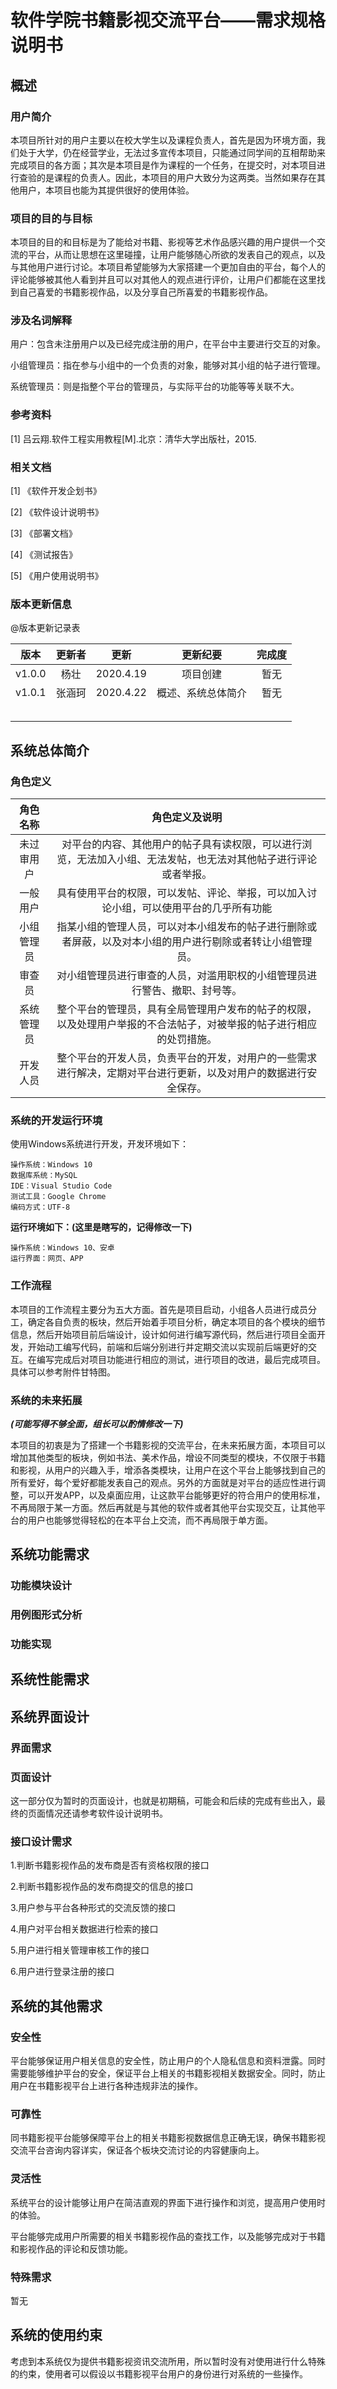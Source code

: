 # 软件学院书籍影视交流平台——需求规格说明书

## 概述
### 用户简介

本项目所针对的用户主要以在校大学生以及课程负责人，首先是因为环境方面，我们处于大学，仍在经营学业，无法过多宣传本项目，只能通过同学间的互相帮助来完成项目的各方面；其次是本项目是作为课程的一个任务，在提交时，对本项目进行查验的是课程的负责人。因此，本项目的用户大致分为这两类。当然如果存在其他用户，本项目也能为其提供很好的使用体验。

### 项目的目的与目标

本项目的目的和目标是为了能给对书籍、影视等艺术作品感兴趣的用户提供一个交流的平台，从而让思想在这里碰撞，让用户能够随心所欲的发表自己的观点，以及与其他用户进行讨论。本项目希望能够为大家搭建一个更加自由的平台，每个人的评论能够被其他人看到并且可以对其他人的观点进行评价，让用户们都能在这里找到自己喜爱的书籍影视作品，以及分享自己所喜爱的书籍影视作品。

### 涉及名词解释

用户：包含未注册用户以及已经完成注册的用户，在平台中主要进行交互的对象。

小组管理员：指在参与小组中的一个负责的对象，能够对其小组的帖子进行管理。

系统管理员：则是指整个平台的管理员，与实际平台的功能等等关联不大。

### 参考资料

[1] 吕云翔.软件工程实用教程[M].北京：清华大学出版社，2015.

### 相关文档

[1] 《软件开发企划书》

[2] 《软件设计说明书》

[3] 《部署文档》

[4] 《测试报告》

[5] 《用户使用说明书》

### 版本更新信息

@版本更新记录表

|  版本  | 更新者 |   更新    |      更新纪要      | 完成度 |
| :----: | :----: | :-------: | :----------------: | :----: |
| v1.0.0 |  杨壮  | 2020.4.19 |      项目创建      |  暂无  |
| v1.0.1 | 张涵珂 | 2020.4.22 | 概述、系统总体简介 |  暂无  |
|        |        |           |                    |        |
|        |        |           |                    |        |
|        |        |           |                    |        |
|        |        |           |                    |        |
|        |        |           |                    |        |

## 系统总体简介

### 角色定义

|  角色名称  |                        角色定义及说明                        |
| :--------: | :----------------------------------------------------------: |
| 未过审用户 | 对平台的内容、其他用户的帖子具有读权限，可以进行浏览，无法加入小组、无法发帖，也无法对其他帖子进行评论或者举报。 |
|  一般用户  | 具有使用平台的权限，可以发帖、评论、举报，可以加入讨论小组，可以使用平台的几乎所有功能 |
| 小组管理员 | 指某小组的管理人员，可以对本小组发布的帖子进行删除或者屏蔽，以及对本小组的用户进行剔除或者转让小组管理员。 |
|   审查员   | 对小组管理员进行审查的人员，对滥用职权的小组管理员进行警告、撤职、封号等。 |
| 系统管理员 | 整个平台的管理员，具有全局管理用户发布的帖子的权限，以及处理用户举报的不合法帖子，对被举报的帖子进行相应的处罚措施。 |
|  开发人员  | 整个平台的开发人员，负责平台的开发，对用户的一些需求进行解决，定期对平台进行更新，以及对用户的数据进行安全保存。 |

### 系统的开发运行环境

使用Windows系统进行开发，开发环境如下：

```
操作系统：Windows 10
数据库系统：MySQL
IDE：Visual Studio Code
测试工具：Google Chrome
编码方式：UTF-8
```

**运行环境如下：(这里是瞎写的，记得修改一下)**

```
操作系统：Windows 10、安卓
运行界面：网页、APP
```

### 工作流程

本项目的工作流程主要分为五大方面。首先是项目启动，小组各人员进行成员分工，确定各自负责的板块，然后开始着手项目分析，确定本项目的各个模块的细节信息，然后开始项目前后端设计，设计如何进行编写源代码，然后进行项目全面开发，开始动工编写代码，前端和后端分别进行并定期交流以实现前后端更好的交互。在编写完成后对项目功能进行相应的测试，进行项目的改进，最后完成项目。具体可以参考附件甘特图。

### 系统的未来拓展

***(可能写得不够全面，组长可以酌情修改一下)***

本项目的初衷是为了搭建一个书籍影视的交流平台，在未来拓展方面，本项目可以增加其他类型的板块，例如书法、美术作品，增设不同类型的模块，不仅限于书籍和影视，从用户的兴趣入手，增添各类模块，让用户在这个平台上能够找到自己的所有爱好，每个爱好都能发表自己的观点。另外的方面就是对平台的适应性进行调整，可以开发APP，以及桌面应用，让这款平台能够更好的符合用户的使用标准，不再局限于某一方面。然后再就是与其他的软件或者其他平台实现交互，让其他平台的用户也能够觉得轻松的在本平台上交流，而不再局限于单方面。

## 系统功能需求
### 功能模块设计
### 用例图形式分析
### 功能实现
## 系统性能需求

## 系统界面设计
### 界面需求
### 页面设计

这一部分仅为暂时的页面设计，也就是初期稿，可能会和后续的完成有些出入，最终的页面情况还请参考软件设计说明书。

#### 

### 接口设计需求

1.判断书籍影视作品的发布商是否有资格权限的接口

2.判断书籍影视作品的发布商提交的信息的接口

3.用户参与平台各种形式的交流反馈的接口

4.用户对平台相关数据进行检索的接口

5.用户进行相关管理审核工作的接口

6.用户进行登录注册的接口

## 系统的其他需求

### 安全性

平台能够保证用户相关信息的安全性，防止用户的个人隐私信息和资料泄露。同时需要能够维护平台的安全，保证平台上相关的书籍影视相关数据安全。同时，防止用户在书籍影视平台上进行各种违规非法的操作。

### 可靠性

同书籍影视平台能够保障平台上的相关书籍影视数据信息正确无误，确保书籍影视交流平台咨询内容详实，保证各个板块交流讨论的内容健康向上。

### 灵活性

系统平台的设计能够让用户在简洁直观的界面下进行操作和浏览，提高用户使用时的体验。

平台能够完成用户所需要的相关书籍影视作品的查找工作，以及能够完成对于书籍和影视作品的评论和反馈功能。

### 特殊需求

暂无

## 系统的使用约束

考虑到本系统仅为提供书籍影视资讯交流所用，所以暂时没有对使用进行什么特殊的约束，使用者可以假设以书籍影视平台用户的身份进行对系统的一些操作。